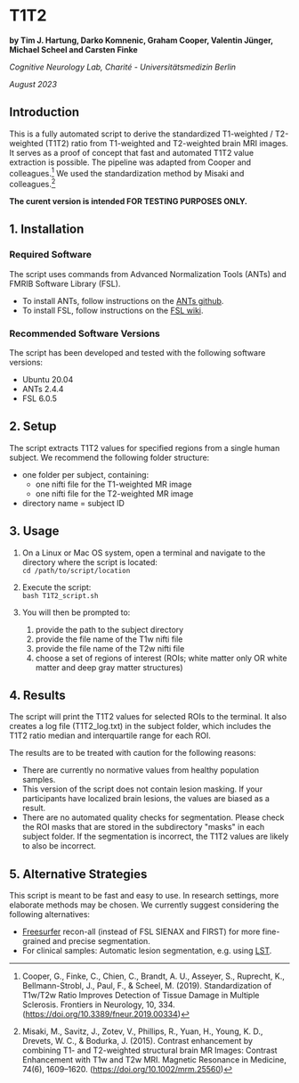 # T1T2

**by Tim J. Hartung, Darko Komnenic, Graham Cooper, Valentin Jünger, Michael Scheel and Carsten Finke**

*Cognitive Neurology Lab, Charité - Universitätsmedizin Berlin*

*August 2023*
  
## Introduction
 
This is a fully automated script to derive the standardized T1-weighted / T2-weighted (T1T2) ratio from T1-weighted and T2-weighted brain MRI images. It serves as a proof of concept that fast and automated T1T2 value extraction is possible. The pipeline was adapted from Cooper and colleagues.[^1] We used the standardization method by Misaki and colleagues.[^2]

**The curent version is intended FOR TESTING PURPOSES ONLY.**

## 1. Installation

### Required Software

The script uses commands from Advanced Normalization Tools (ANTs) and FMRIB Software Library (FSL).

- To install ANTs, follow instructions on the [ANTs github](http://stnava.github.io/ANTs/).
- To install FSL, follow instructions on the [FSL wiki](https://fsl.fmrib.ox.ac.uk/fsl/fslwiki/FslInstallation).


### Recommended Software Versions

The script has been developed and tested with the following software versions:
- Ubuntu 20.04
- ANTs 2.4.4
- FSL 6.0.5


## 2. Setup

The script extracts T1T2 values for specified regions from a single human subject. We recommend the following folder structure:
- one folder per subject, containing:
  - one nifti file for the T1-weighted MR image
  - one nifti file for the T2-weighted MR image
- directory name = subject ID


## 3. Usage

1. On a Linux or Mac OS system, open a terminal and navigate to the directory where the script is located: <br>
  `cd /path/to/script/location`
2. Execute the script: <br>
  `bash T1T2_script.sh`
3. You will then be prompted to:

    1. provide the path to the subject directory
    2. provide the file name of the T1w nifti file
    3. provide the file name of the T2w nifti file
    4. choose a set of regions of interest (ROIs; white matter only OR white matter and deep gray matter structures)


## 4. Results

The script will print the T1T2 values for selected ROIs to the terminal. It also creates a log file (T1T2_log.txt) in the subject folder, which includes the T1T2 ratio median and interquartile range for each ROI.

The results are to be treated with caution for the following reasons:

- There are currently no normative values from healthy population samples.
- This version of the script does not contain lesion masking. If your participants have localized brain lesions, the values are biased as a result.
- There are no automated quality checks for segmentation. Please check the ROI masks that are stored in the subdirectory "masks" in each subject folder. If the segmentation is incorrect, the T1T2 values are likely to also be incorrect.

## 5. Alternative Strategies

This script is meant to be fast and easy to use. In research settings, more elaborate methods may be chosen. We currently suggest considering the following alternatives:

- [Freesurfer](https://surfer.nmr.mgh.harvard.edu/) recon-all (instead of FSL SIENAX and FIRST) for more fine-grained and precise segmentation.
- For clinical samples: Automatic lesion segmentation, e.g. using [LST](https://www.statistical-modelling.de/lst.html).

[^1]: Cooper, G., Finke, C., Chien, C., Brandt, A. U., Asseyer, S., Ruprecht, K., Bellmann-Strobl, J., Paul, F., & Scheel, M. (2019). Standardization of T1w/T2w Ratio Improves Detection of Tissue Damage in Multiple Sclerosis. Frontiers in Neurology, 10, 334. (https://doi.org/10.3389/fneur.2019.00334)

[^2]: Misaki, M., Savitz, J., Zotev, V., Phillips, R., Yuan, H., Young, K. D., Drevets, W. C., & Bodurka, J. (2015). Contrast enhancement by combining T1- and T2-weighted structural brain MR Images: Contrast Enhancement with T1w and T2w MRI. Magnetic Resonance in Medicine, 74(6), 1609–1620. (https://doi.org/10.1002/mrm.25560)
